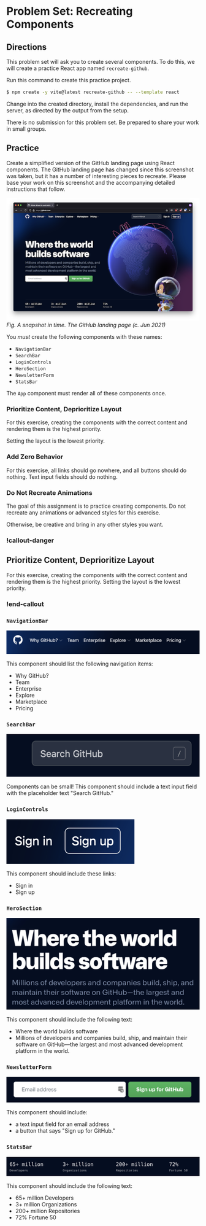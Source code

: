 # Problem Set: Recreating Components

## Directions

This problem set will ask you to create several components. To do this, we will create a practice React app named `recreate-github`.

Run this command to create this practice project.

```bash
$ npm create -y vite@latest recreate-github -- --template react
```

Change into the created directory, install the dependencies, and run the server, as directed by the output from the setup.

There is no submission for this problem set. Be prepared to share your work in small groups.

## Practice

Create a simplified version of the GitHub landing page using React components. The GitHub landing page has changed since this screenshot was taken, but it has a number of interesting pieces to recreate. Please base your work on this screenshot and the accompanying detailed instructions that follow.

![Web browser displaying the GitHub landing page](../assets/react-components_problem-set-recreating-components_landing.png)  
_Fig. A snapshot in time. The GitHub landing page (c. Jun 2021)_

You _must_ create the following components with these names:

- `NavigationBar`
- `SearchBar`
- `LoginControls`
- `HeroSection`
- `NewsletterForm`
- `StatsBar`

The `App` component must render all of these components once.

### Prioritize Content, Deprioritize Layout

For this exercise, creating the components with the correct content and rendering them is the highest priority.

Setting the layout is the lowest priority.

### Add Zero Behavior

For this exercise, all links should go nowhere, and all buttons should do nothing. Text input fields should do nothing.

### Do Not Recreate Animations

The goal of this assignment is to practice creating components. Do not recreate any animations or advanced styles for this exercise.

Otherwise, be creative and bring in any other styles you want.

<!-- Simon Note: I want to emphasize it, so here's some straight-up repetition! -->
### !callout-danger

## Prioritize Content, Deprioritize Layout

For this exercise, creating the components with the correct content and rendering them is the highest priority. Setting the layout is the lowest priority.

### !end-callout

### `NavigationBar`

![The navigation region of the GitHub landing page](../assets/react-components_problem-set-recreating-components_navigationbar.png)

This component should list the following navigation items:

- Why GitHub?
- Team
- Enterprise
- Explore
- Marketplace
- Pricing

### `SearchBar`

![Controls allowing visitors to search GitHub](../assets/react-components_problem-set-recreating-components_searchbar.png)

Components can be small! This component should include a text input field with the placeholder text "Search GitHub."

### `LoginControls`

![Controls allowing visitors to Sign In to GitHub or Sign Up for GitHub](../assets/react-components_problem-set-recreating-components_logincontrols.png)

This component should include these links:

- Sign in
- Sign up

### `HeroSection`

![The featured text section of the GitHub landing page, often referred to as a hero in design language](../assets/react-components_problem-set-recreating-components_herosection.png)

This component should include the following text:

- Where the world builds software 
- Millions of developers and companies build, ship, and maintain their software on GitHub—the largest and most advanced development platform in the world.

### `NewsletterForm`

![Controls allowing visitors to sign up for GitHub](../assets/react-components_problem-set-recreating-components_newsletterform.png)

This component should include:

- a text input field for an email address
- a button that says "Sign up for GitHub."

### `StatsBar`

![Assorted statistics about GitHub](../assets/react-components_problem-set-recreating-components_statsbar.png)

This component should include the following text:

- 65+ million Developers
- 3+ million Organizations
- 200+ million Repositories
- 72% Fortune 50
